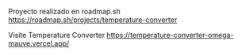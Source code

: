 Proyecto realizado en roadmap.sh
https://roadmap.sh/projects/temperature-converter 

Visite Temperature Converter 
https://temperature-converter-omega-mauve.vercel.app/
